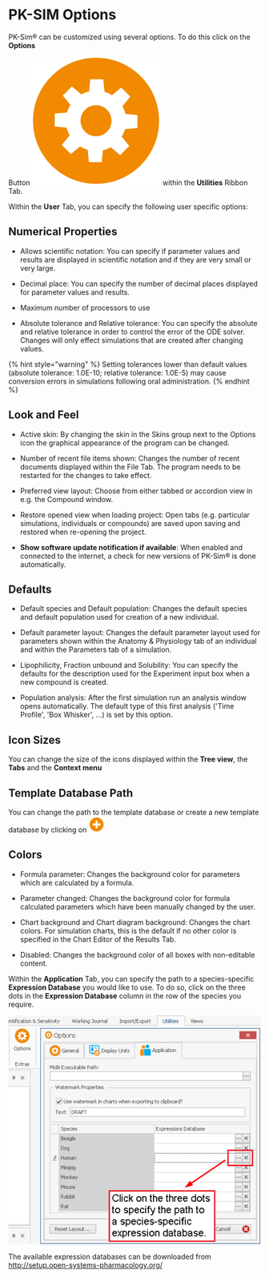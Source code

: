 # PK-SIM Options

PK-Sim® can be customized using several options. To do this click on the **Options**
    
Button ![](../assets/icons/Settings.svg) within the **Utilities** Ribbon Tab.

Within the **User** Tab, you can specify the following user specific options:
    
## Numerical Properties

*   Allows scientific notation: You can specify if parameter values and results are displayed in scientific notation and if they are very small or very large.
    
*   Decimal place: You can specify the number of decimal places displayed for parameter values and results.
    
*   Maximum number of processors to use
    
*   Absolute tolerance and Relative tolerance: You can specify the absolute and relative tolerance in order to control the error of the ODE solver. Changes will only effect simulations that are created after changing values.

{% hint style="warning" %}
Setting tolerances lower than default values (absolute tolerance: 1.0E-10; relative tolerance: 1.0E-5) may cause conversion errors in simulations following oral administration.
{% endhint %}

## Look and Feel

*   Active skin: By changing the skin in the Skins group next to the Options icon the graphical appearance of the program can be changed.
    
*   Number of recent file items shown: Changes the number of recent documents displayed within the File Tab. The program needs to be restarted for the changes to take effect.
    
*   Preferred view layout: Choose from either tabbed or accordion view in e.g. the Compound window.
    
*   Restore opened view when loading project: Open tabs (e.g. particular simulations, individuals or compounds) are saved upon saving and restored when re-opening the project.
    
*   **Show software update notification if available**: When enabled and connected to the internet, a check for new versions of PK-Sim® is done automatically.

##	Defaults

*   Default species and Default population: Changes the default species and default population used for creation of a new individual.      
    
*   Default parameter layout: Changes the default parameter layout used for parameters shown within the Anatomy & Physiology tab of an individual and within the Parameters tab of a simulation.
    
*   Lipophilicity, Fraction unbound and Solubility: You can specify the defaults for the description used for the Experiment input box when a new compound is created.
    
*   Population analysis: After the first simulation run an analysis window opens automatically. The default type of this first analysis ('Time Profile', 'Box Whisker', ...) is set by this option.

## Icon Sizes

You can change the size of the icons displayed within the **Tree view**, the **Tabs** and the **Context menu**

## Template Database Path

You can change the path to the template database or create a new template database by clicking on <img width="32" src="../assets/icons/AddAction.svg">

## Colors

*   Formula parameter: Changes the background color for parameters which are calculated by a formula.
    
*   Parameter changed: Changes the background color for formula calculated parameters which have been manually changed by the user.
    
*   Chart background and Chart diagram background: Changes the chart colors. For simulation charts, this is the default if no other color is specified in the Chart Editor of the Results Tab.
    
*   Disabled: Changes the background color of all boxes with non-editable content.
    

Within the **Application** Tab, you can specify the path to a species-specific **Expression Database** you would like to use. To do so, click on the three dots in the **Expression Database** column in the row of the species you require.

![Linking a species-specific expression database to an individual.](../assets/images/part-3/expression-database-options.png)

The available expression databases can be downloaded from
http://setup.open-systems-pharmacology.org/ 